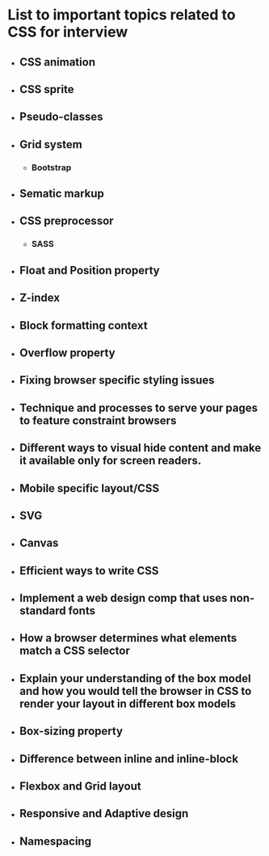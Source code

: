 # List to important topics related to CSS for interview

* ## CSS animation
* ## CSS sprite
* ## Pseudo-classes
* ## Grid system
  * ### Bootstrap
* ## Sematic markup
* ## CSS preprocessor
  * ### SASS
* ## Float and Position property
* ## Z-index
* ## Block formatting context
* ## Overflow property
* ## Fixing browser specific styling issues
* ## Technique and processes to serve your pages to feature constraint browsers
* ## Different ways to visual hide content and make it available only for screen readers.
* ## Mobile specific layout/CSS
* ## SVG
* ## Canvas
* ## Efficient ways to write CSS
* ## Implement a web design comp that uses non-standard fonts
* ## How a browser determines what elements match a CSS selector
* ## Explain your understanding of the box model and how you would tell the browser in CSS to render your layout in different box models
* ## Box-sizing property
* ## Difference between inline and inline-block
* ## Flexbox and Grid layout
* ## Responsive and Adaptive design
* ## Namespacing